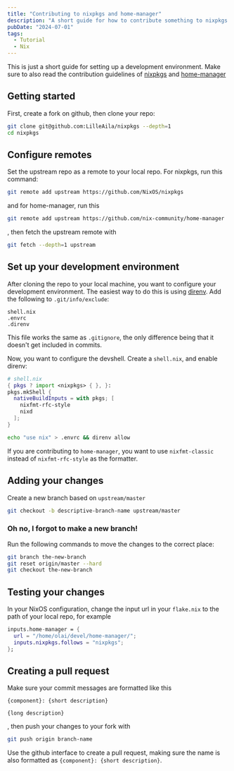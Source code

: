 ```yaml
---
title: "Contributing to nixpkgs and home-manager"
description: "A short guide for how to contribute something to nixpkgs or home-manager"
pubDate: "2024-07-01"
tags:
  - Tutorial
  - Nix
---
```


This is just a short guide for setting up a development environment. Make sure to also read the contribution guidelines of [nixpkgs](https://github.com/NixOS/nixpkgs/blob/master/CONTRIBUTING.md) and [home-manager](https://nix-community.github.io/home-manager/index.xhtml#ch-contributing)

## Getting started

First, create a fork on github, then clone your repo:

```bash
git clone git@github.com:LilleAila/nixpkgs --depth=1
cd nixpkgs
```

## Configure remotes

Set the upstream repo as a remote to your local repo. For nixpkgs, run this command:

```bash
git remote add upstream https://github.com/NixOS/nixpkgs
```

and for home-manager, run this

```bash
git remote add upstream https://github.com/nix-community/home-manager
```

, then fetch the upstream remote with

```bash
git fetch --depth=1 upstream
```

## Set up your development environment

After cloning the repo to your local machine, you want to configure your development environment. The easiest way to do this is using [direnv](https://github.com/nix-community/nix-direnv). Add the following to `.git/info/exclude`:

```
shell.nix
.envrc
.direnv
```

This file works the same as `.gitignore`, the only difference being that it doesn't get included in commits.

Now, you want to configure the devshell. Create a `shell.nix`, and enable direnv:

```nix
# shell.nix
{ pkgs ? import <nixpkgs> { }, }:
pkgs.mkShell {
  nativeBuildInputs = with pkgs; [
    nixfmt-rfc-style
    nixd
  ];
}
```

```bash
echo "use nix" > .envrc && direnv allow
```

If you are contributing to `home-manager`, you want to use `nixfmt-classic` instead of `nixfmt-rfc-style` as the formatter.

## Adding your changes

Create a new branch based on `upstream/master`

```bash
git checkout -b descriptive-branch-name upstream/master
```

### Oh no, I forgot to make a new branch!

Run the following commands to move the changes to the correct place:

```bash
git branch the-new-branch
git reset origin/master --hard
git checkout the-new-branch
```

## Testing your changes

In your NixOS configuration, change the input url in your `flake.nix` to the path of your local repo, for example

```nix
inputs.home-manager = {
  url = "/home/olai/devel/home-manager/";
  inputs.nixpkgs.follows = "nixpkgs";
};
```

## Creating a pull request

Make sure your commit messages are formatted like this

```
{component}: {short description}

{long description}
```

, then push your changes to your fork with

```bash
git push origin branch-name
```

Use the github interface to create a pull request, making sure the name is also formatted as `{component}: {short description}`.

